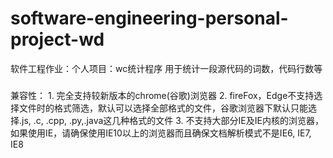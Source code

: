 # software-engineering-personal-project-wd
 软件工程作业：个人项目：wc统计程序
 用于统计一段源代码的词数，代码行数等
 
 
 ### 
 兼容性：
    1. 完全支持较新版本的chrome(谷歌)浏览器
    2. fireFox，Edge不支持选择文件时的格式筛选，默认可以选择全部格式的文件，谷歌浏览器下默认只能选择.js, .c, .cpp, .py,.java这几种格式的文件
    3. 不支持大部分IE及IE内核的浏览器，如果使用IE，请确保使用IE10以上的浏览器而且确保文档解析模式不是IE6, IE7, IE8
    
 
